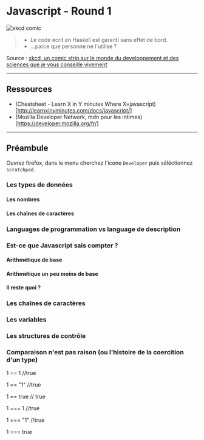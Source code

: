 # Javascript - Round 1

![xkcd comic](http://imgs.xkcd.com/comics/haskell.png)

> - Le code écrit en Haskell est garanti sans effet de bord.
> - ...parce que personne ne l'utilise ?

Source : [xkcd, un comic strip sur le monde du developpement et des sciences que je vous conseille vivement](http://xkcd.com/)

---

## Ressources

- (Cheatsheet - Learn X in Y minutes Where X=javascript)[http://learnxinyminutes.com/docs/javascript/]
- (Mozilla Developer Network, mdn pour les intimes)[https://developer.mozilla.org/fr/]


---

## Préambule

Ouvrez firefox, dans le menu cherchez l'icone `Developer` puis séléctionnez `scratchpad`.

### Les types de données

#### Les nombres

#### Les chaînes de caractères

### Languages de programmation vs language de description

### Est-ce que Javascript sais compter ?
#### Arithmétique de base
#### Arithmétique un peu moins de base
#### Il reste quoi ?

### Les chaînes de caractères

### Les variables

### Les structures de contrôle


### Comparaison n'est pas raison (ou l'histoire de la coercition d'un type)

1 == 1 //true

1 == "1" //true

1 == true // true

1 === 1 //true

1 === "1" //true

1 === true

